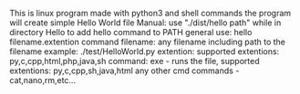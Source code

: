 This is linux program made with python3 and shell commands
the program will create simple Hello World file
Manual:
use "./dist/hello path" while in directory Hello to add hello command to PATH
general use: 
	hello filename.extention command
filename: 
	any filename including path to the filename
	example: ./test/HelloWorld.py
extention: 
	supported extentions: py,c,cpp,html,php,java,sh
command: 
	exe - runs the file, supported extentions: py,c,cpp,sh,java,html
	any other cmd commands - cat,nano,rm,etc...
	 

